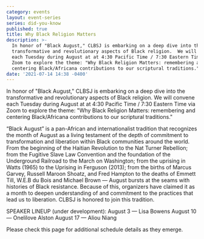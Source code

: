 ```yaml
---
category: events
layout: event-series
series: did-you-know
published: true
title: Why Black Religion Matters
description: >-
  In honor of "Black August," CLBSJ is embarking on a deep dive into the
  transformative and revolutionary aspects of Black religion.  We will convene
  each Tuesday during August at at 4:30 Pacific Time / 7:30 Eastern Time via
  Zoom to explore the theme: "Why Black Religion Matters: remembering and
  centering Black/Africana contributions to our scriptural traditions."
date: '2021-07-14 14:38 -0400'
---
```

In honor of "Black August," CLBSJ is embarking on a deep dive into the transformative and revolutionary aspects of Black religion.  We will convene each Tuesday during August at at 4:30 Pacific Time / 7:30 Eastern Time via Zoom to explore the theme: "Why Black Religion Matters: remembering and centering Black/Africana contributions to our scriptural traditions."

“Black August” is a pan-African and internationalist tradition that recognizes the month of August as a living testament of the depth of commitment to transformation and liberation within Black communities around the world. From the beginning of the Haitian Revolution to the Nat Turner Rebellion; from the Fugitive Slave Law Convention and the foundation of the Underground Railroad to the March on Washington; from the uprising in Watts (1965) to the Uprising in Ferguson (2013); from the births of Marcus Garvey, Russell Maroon Shoatz, and Fred Hampton to the deaths of Emmett Till, W.E.B du Bois and Michael Brown — August bursts at the seams with histories of Black resistance. Because of this, organizers have claimed it as a month to deepen understanding of and commitment to the practices that lead us to liberation. CLBSJ is honored to join this tradition.

SPEAKER LINEUP (under development):
August 3 — Lisa Bowens
August 10 — Onelilove Alston
August 17 — Aliou Niang

Please check this page for additional schedule details as they emerge.
